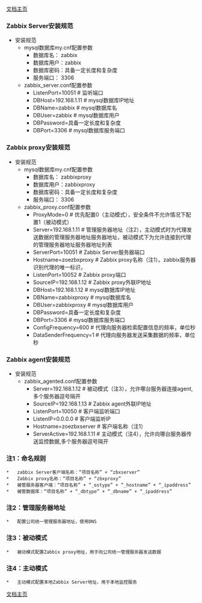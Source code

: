 <link href="../zoe_docs.css" rel="stylesheet" type="text/css" />

[文档主页](../index.html)

### Zabbix Server安装规范
*	安装规范
	*	mysql数据库my.cnf配置参数
		*	数据库名： 	zabbix
		*	数据库用户：zabbix
		*	数据库密码：具备一定长度和复杂度
		*	服务端口：	3306
	*	zabbix_server.conf配置参数
		*	ListenPort=10051	   # 监听端口
		*	DBHost=192.168.1.11	   # mysql数据库IP地址
		*	DBName=zabbix	       # mysql数据库名
		*	DBUser=zabbix	       # mysql数据库用户
		*	DBPassword=具备一定长度和复杂度
		*	DBPort=3306	           # mysql数据库服务端口
###	Zabbix proxy安装规范
*	安装规范
	*	mysql数据库my.cnf配置参数
		*	数据库名： 	zabbixproxy
		*	数据库用户：zabbixproxy
		*	数据库密码：具备一定长度和复杂度
		*	服务端口：	3306
	*	zabbix_proxy.conf配置参数
		*	ProxyMode=0            # 优先配置0（主动模式），安全条件不允许情况下配置1（被动模式）
		*	Server=192.168.1.11    # 管理服务器地址（注2），主动模式时为代理发送数据的管理服务器地址服务器地址，被动模式下为允许连接到代理的管理服务器地址服务器地址列表
		*	ServerPort=10051       # Zabbix Server服务器端口
		*	Hostname=zoezbxproxy   # Zabbix proxy名称（注1）。zabbix服务器识别代理的唯一标识，
		*	ListenPort=10052       # Zabbix proxy端口
		*	SourceIP=192.168.1.12  # Zabbix proxy外联IP地址
		*	DBHost=192.168.1.12	   # mysql数据库IP地址
		*	DBName=zabbixproxy	   # mysql数据库名
		*	DBUser=zabbixproxy	   # mysql数据库用户
		*	DBPassword=具备一定长度和复杂度
		*	DBPort=3306	           # mysql数据库服务端口
		*	ConfigFrequency=600    # 代理向服务器检索配置信息的频率，单位秒
		*	DataSenderFrequency=1  # 代理向服务器发送采集数据的频率，单位秒
###	Zabbix agent安装规范
*	安装规范
	*	zabbix_agented.conf配置参数
		*	Server=192.168.1.12       # 被动模式（注3），允许哪台服务器连接agent,多个服务器逗号隔开
		*	SourceIP=192.168.1.13     # Zabbix agent外联IP地址
		*	ListenPort=10050          # 客户端监听端口
		*	ListenIP=0.0.0.0          # 客户端监听IP
		*	Hostname=zoezbxserver     # 客户端名称（注1）
		*	ServerActive=192.168.1.11 # 主动模式（注4），允许向哪台服务器传送监控数据,多个服务器逗号隔开
###	注1：命名规则
	*	zabbix Server客户端名称：“项目名称” + “zbxserver”
	*	Zabbix proxy名称：“项目名称” + “zbxproxy”
	*	被管服务器客户端：“项目名称” + “_ostype” + “_hostname” + “_ipaddress”
	*	被管数据库：“项目名称” + “_dbtype” + “_dbname” + “_ipaddress”
###	注2：管理服务器地址
	*	配置公司统一管理服务器地址，使用DNS
###	注3：被动模式
	*	被动模式配置Zabbix proxy地址，用于向公司统一管理服务器发送数据
###	注4：主动模式
	*	主动模式配置本地Zabbix Server地址，用于本地监控服务
	
	
	
[文档主页](../index.html)
	
